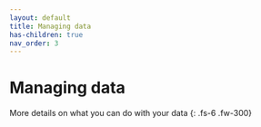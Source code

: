 ```yaml
---
layout: default
title: Managing data
has-children: true
nav_order: 3
---
```


# Managing data

More details on what you can do with your data
{: .fs-6 .fw-300}
